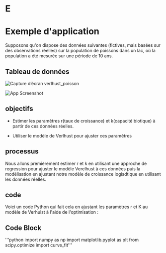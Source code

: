 
# E
# Exemple d'application

Supposons qu'on dispose des données suivantes (fictives, mais basées sur des observations réelles) sur la population de poissons dans un lac, où la population a été mesurée sur une période de 10 ans. 




## Tableau de données
![Capture d’écran verlhust_poisson](https://github.com/user-attachments/assets/682064dc-13e6-449c-b956-d1aa6c03db8d)

![App Screenshot](https://via.placeholder.com/468x300?text=App+Screenshot+Here)


## objectifs
* Estimer les paramètres r(taux de croissance) et k(capacité biotique) à partir de ces données réelles. 

* Utiliser le modèle de Verlhust pour ajuster ces paramètres

## processus
Nous allons premièrement estimer r et k en utilisant une approche de regression pour ajuster le modèle Verelhust à ces données puis la modélisation en ajustant notre modèle de croissance logisdtique en utilisant les données réelles. 

## code
Voici un code Python qui fait cela en ajustant les paramètres r et K au modèle de Verhulst à l'aide de l'optimisation :


## Code Block
'''python 
import numpy as np
import matplotlib.pyplot as plt
from scipy.optimize import curve_fit'''
